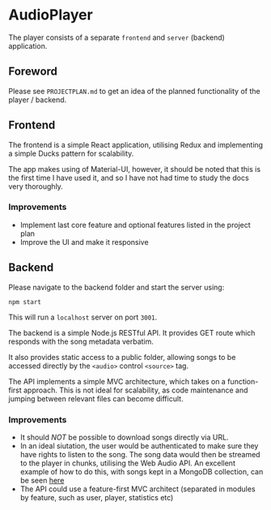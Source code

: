 # AudioPlayer

The player consists of a separate `frontend` and `server` (backend) application.

## Foreword
Please see `PROJECTPLAN.md` to get an idea of the planned functionality of the player / backend.

## Frontend
The frontend is a simple React application, utilising Redux and implementing a simple Ducks pattern for scalability.

The app makes using of Material-UI, however, it should be noted that this is the first time I have used it, and so I have not had time to study the docs very thoroughly.

### Improvements
- Implement last core feature and optional features listed in the project plan
- Improve the UI and make it responsive

## Backend

Please navigate to the backend folder and start the server using:
```
npm start
```

This will run a `localhost` server on port `3001`.

The backend is a simple Node.js RESTful API. It provides GET route which responds with the song metadata verbatim.

It also provides static access to a public folder, allowing songs to be accessed directly by the `<audio>` control `<source>` tag.

The API implements a simple MVC architecture, which takes on a function-first approach. This is not ideal for scalability, as code maintenance and jumping between relevant files can become difficult.

### Improvements
- It should *NOT* be possible to download songs directly via URL.
- In an ideal siutation, the user would be authenticated to make sure they have rights to listen to the song. The song data would then be streamed to the player in chunks, utilising the Web Audio API. An excellent example of how to do this, with songs kept in a MongoDB collection, can be seen [here](https://medium.com/@richard534/uploading-streaming-audio-using-nodejs-express-mongodb-gridfs-b031a0bcb20f)
- The API could use a feature-first MVC architect (separated in modules by feature, such as user, player, statistics etc)